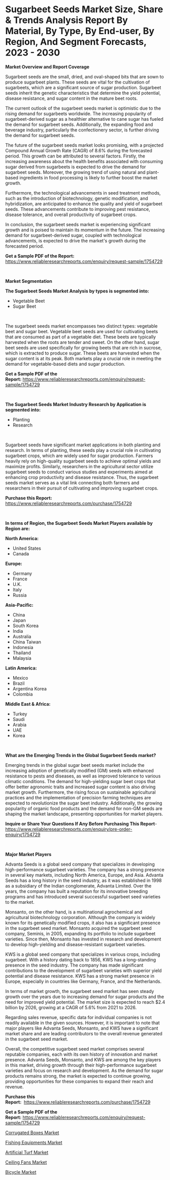 <p><h1>Sugarbeet Seeds Market Size, Share & Trends Analysis Report By Material, By Type, By End-user, By Region, And Segment Forecasts, 2023 - 2030</h1></p><p><strong>Market Overview and Report Coverage</strong></p>
<p><p>Sugarbeet seeds are the small, dried, and oval-shaped bits that are sown to produce sugarbeet plants. These seeds are vital for the cultivation of sugarbeets, which are a significant source of sugar production. Sugarbeet seeds inherit the genetic characteristics that determine the yield potential, disease resistance, and sugar content in the mature beet roots.</p><p>The current outlook of the sugarbeet seeds market is optimistic due to the rising demand for sugarbeets worldwide. The increasing popularity of sugarbeet-derived sugar as a healthier alternative to cane sugar has fueled the demand for sugarbeet seeds. Additionally, the expanding food and beverage industry, particularly the confectionery sector, is further driving the demand for sugarbeet seeds.</p><p>The future of the sugarbeet seeds market looks promising, with a projected Compound Annual Growth Rate (CAGR) of 8.6% during the forecasted period. This growth can be attributed to several factors. Firstly, the increasing awareness about the health benefits associated with consuming sugar derived from sugarbeets is expected to drive the demand for sugarbeet seeds. Moreover, the growing trend of using natural and plant-based ingredients in food processing is likely to further boost the market growth.</p><p>Furthermore, the technological advancements in seed treatment methods, such as the introduction of biotechnology, genetic modification, and hybridization, are anticipated to enhance the quality and yield of sugarbeet seeds. These advancements contribute to improving pest resistance, disease tolerance, and overall productivity of sugarbeet crops.</p><p>In conclusion, the sugarbeet seeds market is experiencing significant growth and is poised to maintain its momentum in the future. The increasing demand for sugarbeet-derived sugar, coupled with technological advancements, is expected to drive the market's growth during the forecasted period.</p></p>
<p><strong>Get a Sample PDF of the Report:</strong> <a href="https://www.reliableresearchreports.com/enquiry/request-sample/1754729">https://www.reliableresearchreports.com/enquiry/request-sample/1754729</a></p>
<p>&nbsp;</p>
<p><strong>Market Segmentation</strong></p>
<p><strong>The Sugarbeet Seeds Market Analysis by types is segmented into:</strong></p>
<p><ul><li>Vegetable Beet</li><li>Sugar Beet</li></ul></p>
<p>&nbsp;</p>
<p><p>The sugarbeet seeds market encompasses two distinct types: vegetable beet and sugar beet. Vegetable beet seeds are used for cultivating beets that are consumed as part of a vegetable diet. These beets are typically harvested when the roots are tender and sweet. On the other hand, sugar beet seeds are used specifically for growing beets that are rich in sucrose, which is extracted to produce sugar. These beets are harvested when the sugar content is at its peak. Both markets play a crucial role in meeting the demand for vegetable-based diets and sugar production.</p></p>
<p><strong>Get a Sample PDF of the Report:</strong>&nbsp;<a href="https://www.reliableresearchreports.com/enquiry/request-sample/1754729">https://www.reliableresearchreports.com/enquiry/request-sample/1754729</a></p>
<p>&nbsp;</p>
<p><strong>The Sugarbeet Seeds Market Industry Research by Application is segmented into:</strong></p>
<p><ul><li>Planting</li><li>Research</li></ul></p>
<p>&nbsp;</p>
<p><p>Sugarbeet seeds have significant market applications in both planting and research. In terms of planting, these seeds play a crucial role in cultivating sugarbeet crops, which are widely used for sugar production. Farmers heavily rely on high-quality sugarbeet seeds to achieve optimal yields and maximize profits. Similarly, researchers in the agricultural sector utilize sugarbeet seeds to conduct various studies and experiments aimed at enhancing crop productivity and disease resistance. Thus, the sugarbeet seeds market serves as a vital link connecting both farmers and researchers in their pursuit of cultivating and improving sugarbeet crops.</p></p>
<p><strong>Purchase this Report:</strong>&nbsp; <a href="https://www.reliableresearchreports.com/purchase/1754729">https://www.reliableresearchreports.com/purchase/1754729</a></p>
<p>&nbsp;</p>
<p><strong>In terms of Region, the Sugarbeet Seeds Market Players available by Region are:</strong></p>
<p>
    <p> <strong> North America: </strong>
        <ul>
            <li>United States</li>
            <li>Canada</li>
        </ul>
        </p> 
    <p> <strong> Europe: </strong>
        <ul>
            <li>Germany</li>
            <li>France</li>
            <li>U.K.</li>
            <li>Italy</li>
            <li>Russia</li>
        </ul>
        </p> 
    <p> <strong> Asia-Pacific: </strong>
        <ul>
            <li>China</li>
            <li>Japan</li>
            <li>South Korea</li>
            <li>India</li>
            <li>Australia</li>
            <li>China Taiwan</li>
            <li>Indonesia</li>
            <li>Thailand</li>
            <li>Malaysia</li>
        </ul>
        </p> 
    <p> <strong> Latin America: </strong>
        <ul>
            <li>Mexico</li>
            <li>Brazil</li>
            <li>Argentina Korea</li>
            <li>Colombia</li>
        </ul>
        </p> 
    <p> <strong> Middle East & Africa: </strong>
        <ul>
            <li>Turkey</li>
            <li>Saudi</li>
            <li>Arabia</li>
            <li>UAE</li>
            <li>Korea</li>
        </ul>
    </p>
    </p>
<p>&nbsp;</p>
<p><strong>What are the Emerging Trends in the Global Sugarbeet Seeds market?</strong></p>
<p><p>Emerging trends in the global sugar beet seeds market include the increasing adoption of genetically modified (GM) seeds with enhanced resistance to pests and diseases, as well as improved tolerance to various climatic conditions. The demand for high-yielding sugar beet crops that offer better agronomic traits and increased sugar content is also driving market growth. Furthermore, the rising focus on sustainable agricultural practices and the implementation of precision farming techniques are expected to revolutionize the sugar beet industry. Additionally, the growing popularity of organic food products and the demand for non-GM seeds are shaping the market landscape, presenting opportunities for market players.</p></p>
<p><strong>Inquire or Share Your Questions If Any Before Purchasing This Report</strong>- <a href="https://www.reliableresearchreports.com/enquiry/pre-order-enquiry/1754729">https://www.reliableresearchreports.com/enquiry/pre-order-enquiry/1754729</a></p>
<p>&nbsp;</p>
<p><strong>Major Market Players</strong></p>
<p><p>Advanta Seeds is a global seed company that specializes in developing high-performance sugarbeet varieties. The company has a strong presence in several key markets, including North America, Europe, and Asia. Advanta Seeds has a long history in the seed industry, as it was established in 1998 as a subsidiary of the Indian conglomerate, Advanta Limited. Over the years, the company has built a reputation for its innovative breeding programs and has introduced several successful sugarbeet seed varieties to the market.</p><p>Monsanto, on the other hand, is a multinational agrochemical and agricultural biotechnology corporation. Although the company is widely known for its genetically modified crops, it also has a significant presence in the sugarbeet seed market. Monsanto acquired the sugarbeet seed company, Seminis, in 2005, expanding its portfolio to include sugarbeet varieties. Since then, Monsanto has invested in research and development to develop high-yielding and disease-resistant sugarbeet varieties.</p><p>KWS is a global seed company that specializes in various crops, including sugarbeet. With a history dating back to 1856, KWS has a long-standing presence in the seed industry. The company has made significant contributions to the development of sugarbeet varieties with superior yield potential and disease resistance. KWS has a strong market presence in Europe, especially in countries like Germany, France, and the Netherlands.</p><p>In terms of market growth, the sugarbeet seed market has seen steady growth over the years due to increasing demand for sugar products and the need for improved yield potential. The market size is expected to reach $2.4 billion by 2026, growing at a CAGR of 5.6% from 2021 to 2026.</p><p>Regarding sales revenue, specific data for individual companies is not readily available in the given sources. However, it is important to note that major players like Advanta Seeds, Monsanto, and KWS have a significant market share and are leading contributors to the overall revenue generated in the sugarbeet seed market.</p><p>Overall, the competitive sugarbeet seed market comprises several reputable companies, each with its own history of innovation and market presence. Advanta Seeds, Monsanto, and KWS are among the key players in this market, driving growth through their high-performance sugarbeet varieties and focus on research and development. As the demand for sugar products remains strong, the market is expected to continue growing, providing opportunities for these companies to expand their reach and revenue.</p></p>
<p><strong>Purchase this Report:</strong>&nbsp;&nbsp;<a href="https://www.reliableresearchreports.com/purchase/1754729">https://www.reliableresearchreports.com/purchase/1754729</a></p>
<p></p>
<p><strong>Get a Sample PDF of the Report:</strong>&nbsp;<a href="https://www.reliableresearchreports.com/enquiry/request-sample/1754729">https://www.reliableresearchreports.com/enquiry/request-sample/1754729</a></p>
<p><p><a href="https://medium.com/@lauryframi644/corrugated-boxes-market-trends-and-market-analysis-forecasted-for-period-2023-2030-5cbf30f57420">Corrugated Boxes Market</a></p><p><a href="https://medium.com/@dougschmidt645/analyzing-fishing-equipments-market-global-industry-perspective-and-forecast-2023-to-2030-1e9678d3e6f9">Fishing Equipments Market</a></p><p><a href="https://medium.com/@briaabshire64/artificial-turf-market-analysis-its-cagr-market-segmentation-and-global-industry-overview-96228a93760a">Artificial Turf Market</a></p><p><a href="https://medium.com/@mikeflatley6362/ceiling-fans-market-the-key-to-successful-business-strategy-forecast-till-2030-104ffb880c88">Ceiling Fans Market</a></p><p><a href="https://medium.com/@itzelheller546/bicycle-market-research-report-its-history-and-forecast-2023-to-2030-cc211ff9b0e5">Bicycle Market</a></p></p>